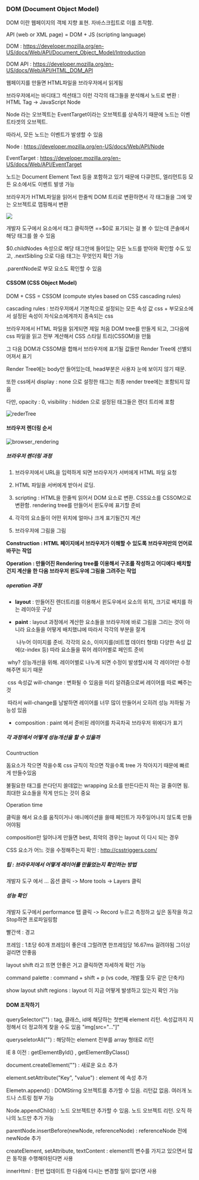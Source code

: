 ### DOM (Document Object Model)

DOM 이란 웹페이지의 객체 지향 표현. 자바스크립트로 이를 조작함.

API (web or XML page) = DOM + JS (scripting language)

DOM : https://developer.mozilla.org/en-US/docs/Web/API/Document_Object_Model/Introduction

DOM API : https://developer.mozilla.org/en-US/docs/Web/API/HTML_DOM_API

웹페이지를 만들면 HTML파일을 브라우저에서 읽게됨

브라우저에서는 바디태그 섹션태그 이런 각각의 태그들을 분석해서 노드로 변환 : HTML Tag -> JavaScript Node

Node 라는 오브젝트는 EventTarget이라는 오브젝트를 상속하기 때문에 노드는 이벤트타겟의 오브젝트. 

따라서, 모든 노드는 이벤트가 발생할 수 있음

Node : https://developer.mozilla.org/en-US/docs/Web/API/Node

EventTarget : https://developer.mozilla.org/en-US/docs/Web/API/EventTarget

노드는 Document Element Text 등을 포함하고 있기 때문에 다큐먼트, 엘리먼트등 모든 요소에서도 이벤트 발생 가능

브라우저가 HTML파일을 읽어서 한줄씩 DOM 트리로 변환하면서 각 태그들을 그에 맞는 오브젝트로 맵핑해서 변환 

<img src="https://media.vlpt.us/images/heartane/post/0751ad52-7b02-4c75-9514-41b484e49d60/Screen%20Shot%202021-07-05%20at%2010.52.55%20AM.png"/>



개발자 도구에서 요소에서 태그 클릭하면 ==$0로 표기되는 걸 볼 수 있는데 콘솔에서 해당 태그를 쓸 수 있음

$0.childNodes 속성으로 해당 태그안에 들어있는 모든 노드를 받아와 확인할 수도 있고, .nextSibling 으로 다음 태그는 무엇인지 확인 가능

.parentNode로 부모 요소도 확인할 수 있음



#### CSSOM (CSS Object Model)

DOM + CSS = CSSOM (compute styles based on CSS cascading rules)

cascading rules : 브라우저에서 기본적으로 설정되는 모든 속성 값 css + 부모요소에서 설정된 속성이 자식요소에게까지 종속되는 css

브라우저에서 HTML 파일을 읽게되면 제일 처음 DOM tree를 만들게 되고, 그다음에 css 파일을 읽고 전부 계산해서 CSS 스타일 트리(CSSOM)을 만듦

그 다음 DOM과 CSSOM을 합해서 브라우저에 표기될 값들만 Render Tree에 선별되어져서 표기

Render Tree에는 body만 들어있는데, head부분은 사용자 눈에 보이지 않기 때문.

또한 css에서 display : none 으로 설정한 태그는 최종 render tree에는 포함되지 않음

다만, opacity : 0, visibility : hidden 으로 설정된 태그들은 렌더 트리에 포함

![rederTree](/Users/seongtaek/project/TIL/자바스크립트/rederTree.png)



#### 브라우저 렌더링 순서

![browser_rendering](/Users/seongtaek/project/TIL/자바스크립트/browser_rendering.png)

##### 브라우저 렌더링 과정

1. 브라우저에서 URL을 입력하게 되면 브라우저가 서버에게 HTML 파일 요청

2. HTML 파일을 서버에게 받아서 로딩. 
3. scripting : HTML을 한줄씩 읽어서 DOM 요소로 변환. CSS요소를 CSSOM으로 변환함. rendering tree를 만들어서 윈도우에 표기할 준비

4. 각각의 요소들이 어떤 위치에 얼마나 크게 표기될건지 계산
5. 브라우저에 그림을 그림

**Construction : HTML 페이지에서 브라우저가 이해할 수 있도록 브라우저만의 언어로 바꾸는 작업**

**Operation : 만들어진 Rendering tree를 이용해서 구조를 작성하고 어디에다 배치할 건지 계산을 한 다음 브라우저 윈도우에 그림을 그려주는 작업**



##### operation 과정

- **layout** : 만들어진 렌더트리를 이용해서 윈도우에서 요소의 위치, 크기로 배치를 하는 레이아웃 구상

- **paint** : layout 과정에서 계산한 요소들을 브라우저에 바로 그림을 그리는 것이 아니라 요소들을 어떻게 배치했냐에 따라서 각각의 부분을 잘게 

	​			 나누어 이미지를 준비. 각각의 요소, 이미지를(비트맵 데이터 형태) 다양한 속성 값에(z-index 등) 따라 요소들을 묶어 레이어별로 페인트 준비 

​		why? 성능개선을 위해. 레이어별로 나누게 되면 수정이 발생할시에 각 레이어만 수정해주면 되기 때문

​		css 속성값 will-change : 변화될 수 있음을 미리 알려줌으로써 레이어를 따로 빼주는 것

​		따라서 will-change를 남발하면 레이어를 너무 많이 만들어서 오히려 성능 저하될 가능성 있음

- composition : paint 에서 준비된 레이어를 차곡차곡 브라우저 위에다가 표기



##### 각 과정에서 어떻게 성능개선을 할 수 있을까

Countruction 

돔요소가 작으면 작을수록 css 규칙이 작으면 작을수록 tree 가 작아지기 때문에 빠르게 만들수있음

불필요한 태그를 쓴다던지 쓸데없는 wrapping 요소를 만든다든지 하는 걸 줄이면 됨. 최대한 요소들을 작게 만드는 것이 중요

Operation time 

클릭을 해서 요소를 움직이거나 애니메이션을 쓸때 페인트가 자주일어나지 않도록 만들어야됨

composition만 일어나게 만들면 best, 최악의 경우는 layout 이 다시 되는 경우

CSS 요소가 어느 것을 수정해주는지 확인 : http://csstriggers.com/

##### 팁 : 브라우저에서 어떻게 레이어를 만들었는지 확인하는 방법

개발자 도구 에서 ... 옵션 클릭 -> More tools ->  Layers 클릭



##### 성능 확인

개발자 도구에서 performance 탭 클릭 -> Record 누르고 측정하고 싶은 동작을 하고 Stop하면 프로파일링함

빨간색 : 경고

프레임 : 1초당 60개 프레임이 좋은데 그럴려면 한프레임당 16.67ms 걸려야됨 그이상 걸리면 안좋음

layout shift 라고 뜨면 안좋은 거고 클릭하면 자세하게 확인 가능

command palette : command + shift + p (vs code, 개발툴 모두 같은 단축키)

show layout shift regions : layout 이 지금 어떻게 발생하고 있는지 확인 가능



#### DOM 조작하기

querySelector("") : tag, 클래스, id에 해당하는 첫번째 element 리턴. 속성값까지 지정해서 더 정교하게 찾을 수도 있음 "img[src="..."]"

queryseletorAll("") : 해당하는 element 전부를 array 형태로 리턴

IE 8 이전 : getElementById() , getElementByClass()



document.createElement("") : 새로운 요소 추가 

element.setAttribute("Key", "value") : element 에 속성 추가



Elemetn.append() : DOMStirng 오브젝트를 추가할 수 있음. 리턴값 없음. 여러개 노드나 스트링 첨부 가능

Node.appendChild() : 노드 오브젝트만 추가할 수 있음. 노드 오브젝트 리턴. 오직 하나의 노드만 추가 가능

parentNode.insertBefore(newNode, referenceNode) : referenceNode 전에 newNode 추가



createElement, setAttribute, textContent : element의 변수를 가지고 있으면서 많은 동작을 수행해야된다면 사용

innerHtml : 한번 업데이트 한 다음에 다시는 변경할 일이 없다면 사용